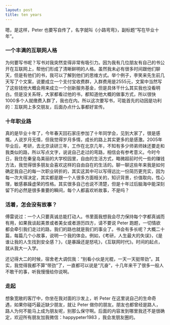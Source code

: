```yaml
---
layout: post
title: ten years
---
```


嗯，是这样，Peter 也要写自传了，名字就叫《小路弯弯》，副标题“写在毕业十年”。


### 一个丰满的互联网人格

为何要写书呢？写书对我突然变得非常有吸引力。因为我有几位朋友有自己的书公开在互联网上，帮他们形成了清晰鲜明的人格。虽然我未必有很多时间跟他们聊天，但是有他们的书，我可以了解到他们的思维方式。举个例子，李笑来先生前几天写了个文案，说要成立一个支付宝收费群，入群费用是2555元，文案中当然写了这些钱他大概会用来成立一个创新服务基金，但是具体干什么其实我也没看明白。但是没关系呀，大家都看过他的书，都知道他大概的做事方式，所以很快1000多个人就缴费入群了，我也在内。所以这次要写书，可能首先的动因是功利的：互联网上多交朋友，后面办点什么事都好宣传。

### 十年职业路

真的是毕业十年了，今年春天回石家庄参加了十年同学会，见到大家了，很是感慨。人说岁月无情，但我觉得岁月多情，成长的路上其实更多的是感激。2005年毕业后，考研，去北京读研三年，工作在北京几年，不知有多少师弟师妹还要走和我类似的路，所以写点文字，说说自己走过的弯路，相信会有参考意义。今时今日，我住在秦皇岛美丽的大学校园里，自由的生活方式，略微超前时代一些的赚钱方法，我觉得很多朋友会喜欢这样的自由自在的生活的。聊一聊这些年来我是如何确定我自己的每一次职业转折的，其实这其中可以写得远比一份简历更充实，因为每一次大得决定，其实都是跟一个人很多方面相关的，知识背景，价值取向，性心理，敏感暴躁虚荣的性格。其实很多自己也说不清楚，但是十年过后脑海中能深刻留下的必然是很多重要的瞬间，每个人都喜欢听故事，不是吗？

### 活着，怎会没有故事？

傅雷说过：一个人只要真诚总能打动人。书里面我想我会尽力保持每个字都真诚而有用，如果我谈起美景或者美女或者游历四方，请不要说 Peter 跑题，一切情欲都会牵引我们走过的路，我们的路也就是我们的事业了。书会有多长呢？大概二十篇，每篇几个小故事，说明一个我的体会。例如，《考研，人生最大的失误》，《是谁让我的人生找到安全感？》，《是暴躁还是怒吼》，《互联网时代》。时间的起点，就从我大一入学。

还记得大二的时候，宿舍老大调侃我：“别看小伙是光棍，一天一天挺带劲”。其实，我觉得我都不算“带劲”了，一直都可以说是“亢奋”，十几年来干了很多一般人不敢干的事，听我慢慢给你说啊。

### 走起

想象宽敞的客厅中，你坐在我对面的沙发上，听 Peter 在这里说自己的生命奇遇，如果你碰巧最近缺少朋友，就让 Peter 做你的朋友。朋友也都曾经是路人，路人为何不能马上成为朋友呢，别那么保守啊。后面的内容发到哪里我还不是很确定，欢迎所有朋友加我微信：happypeter1983 ，我会发朋友圈的。
